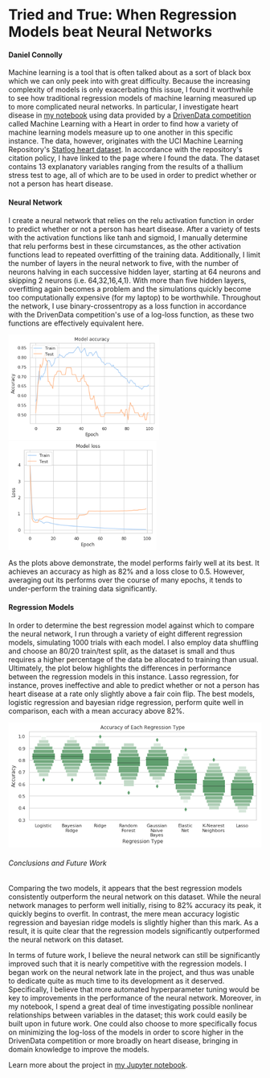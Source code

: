 # Tried and True: When Regression Models beat Neural Networks
#### Daniel Connolly

Machine learning is a tool that is often talked about as a sort of black box which we can only peek into with great difficulty. Because the increasing complexity of models is only exacerbating this issue, I found it worthwhile to see how traditional regression models of machine learning measured up to more complicated neural networks. In particular, I investigate heart disease in [my notebook](https://github.com/djconnolly27/DataScienceProjects/blob/master/project3/project3.ipynb) using data provided by a [DrivenData competition](https://www.drivendata.org/competitions/54/machine-learning-with-a-heart/) called Machine Learning with a Heart in order to find how a variety of machine learning models measure up to one another in this specific instance. The data, however, originates with the UCI Machine Learning Repository's [Statlog heart dataset](http://archive.ics.uci.edu/ml/datasets/Statlog+%28Heart%29). In accordance with the repository's citation policy, I have linked to the page where I found the data. The dataset contains 13 explanatory variables ranging from the results of a thallium stress test to age, all of which are to be used in order to predict whether or not a person has heart disease.

#### Neural Network
I create a neural network that relies on the relu activation function in order to predict whether or not a person has heart disease. After a variety of tests with the activation functions like tanh and sigmoid, I manually determine that relu performs best in these circumstances, as the other activation functions lead to repeated overfitting of the training data. Additionally, I limit the number of layers in the neural network to five, with the number of neurons halving in each successive hidden layer, starting at 64 neurons and skipping 2 neurons (i.e. 64,32,16,4,1). With more than five hidden layers, overfitting again becomes a problem and the simulations quickly become too computationally expensive (for my laptop) to be worthwhile. Throughout the network, I use binary-crossentropy as a loss function in accordance with the DrivenData competition's use of a log-loss function, as these two functions are effectively equivalent here.

<img src="acc2.png" width="300"> <img src="loss2.png" width="295">

As the plots above demonstrate, the model performs fairly well at its best. It achieves an accuracy as high as 82% and a loss close to 0.5. However, averaging out its performs over the course of many epochs, it tends to under-perform the training data significantly.

#### Regression Models

In order to determine the best regression model against which to compare the neural network, I run through a variety of eight different regression models, simulating 1000 trials with each model. I also employ data shuffling and choose an 80/20 train/test split, as the dataset is small and thus requires a higher percentage of the data be allocated to training than usual. Ultimately, the plot below highlights the differences in performance between the regression models in this instance. Lasso regression, for instance, proves ineffective and able to predict whether or not a person has heart disease at a rate only slightly above a fair coin flip. The best models, logistic regression and bayesian ridge regression, perform quite well in comparison, each with a mean accuracy above 82%.

<img src="model_accuracies.png" width="600">


###### Conclusions and Future Work

Comparing the  two models, it appears that the best regression models consistently outperform the neural network on this dataset. While the neural network manages to perform well initially, rising to 82% accuracy its peak, it quickly begins to overfit. In contrast, the mere mean accuracy logistic regression and bayesian ridge models is slightly higher than this mark. As a result, it is quite clear that the regression models significantly outperformed the neural network on this dataset.


In terms of future work, I believe the neural network can still be significantly improved such that it is nearly competitive with the regression models. I began work on the neural network late in the project, and thus was unable to dedicate quite as much time to its development as it deserved. Specifically, I believe that more automated hyperparameter tuning would be key to improvements in the performance of the neural network. Moreover, in my notebook, I spend a great deal of time investigating possible nonlinear relationships between variables in the dataset; this work could easily be built upon in future work. One could also choose to more specifically focus on minimizing the log-loss of the models in order to score higher in the DrivenData competition or more broadly on heart disease, bringing in domain knowledge to improve the models.

Learn more about the project in [my Jupyter notebook](https://github.com/djconnolly27/DataScienceProjects/blob/master/project3/project3.ipynb).
